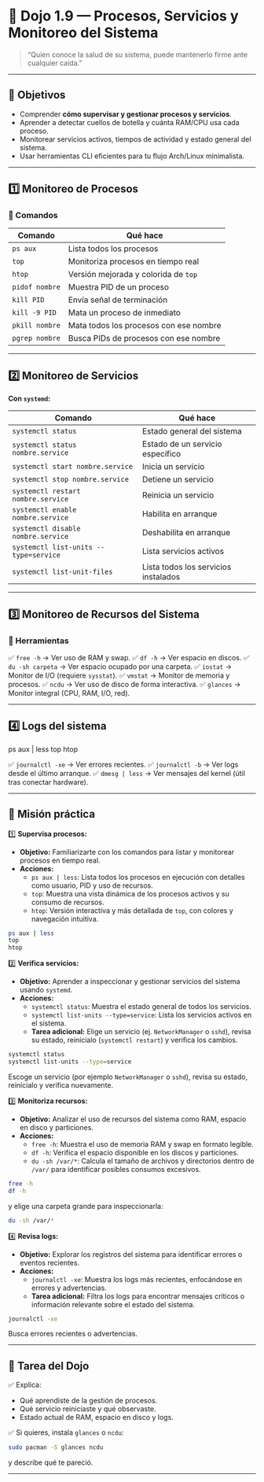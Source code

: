 # 🧭 **Dojo 1.9 — Procesos, Servicios y Monitoreo del Sistema**

> “Quien conoce la salud de su sistema, puede mantenerlo firme ante cualquier caída.”

---

## 🧠 Objetivos

- Comprender **cómo supervisar y gestionar procesos y servicios**.
- Aprender a detectar cuellos de botella y cuánta RAM/CPU usa cada proceso.
- Monitorear servicios activos, tiempos de actividad y estado general del sistema.
- Usar herramientas CLI eficientes para tu flujo Arch/Linux minimalista.

---

## 1️⃣ Monitoreo de Procesos

### 🔧 Comandos

| Comando        | Qué hace                               |
| -------------- | -------------------------------------- |
| `ps aux`       | Lista todos los procesos               |
| `top`          | Monitoriza procesos en tiempo real     |
| `htop`         | Versión mejorada y colorida de `top`   |
| `pidof nombre` | Muestra PID de un proceso              |
| `kill PID`     | Envía señal de terminación             |
| `kill -9 PID`  | Mata un proceso de inmediato           |
| `pkill nombre` | Mata todos los procesos con ese nombre |
| `pgrep nombre` | Busca PIDs de procesos con ese nombre  |

---

## 2️⃣ Monitoreo de Servicios

**Con `systemd`:**

| Comando                               | Qué hace                             |
| ------------------------------------- | ------------------------------------ |
| `systemctl status`                    | Estado general del sistema           |
| `systemctl status nombre.service`     | Estado de un servicio específico     |
| `systemctl start nombre.service`      | Inicia un servicio                   |
| `systemctl stop nombre.service`       | Detiene un servicio                  |
| `systemctl restart nombre.service`    | Reinicia un servicio                 |
| `systemctl enable nombre.service`     | Habilita en arranque                 |
| `systemctl disable nombre.service`    | Deshabilita en arranque              |
| `systemctl list-units --type=service` | Lista servicios activos              |
| `systemctl list-unit-files`           | Lista todos los servicios instalados |

---

## 3️⃣ Monitoreo de Recursos del Sistema

### 🔧 Herramientas

✅ `free -h` → Ver uso de RAM y swap.
✅ `df -h` → Ver espacio en discos.
✅ `du -sh carpeta` → Ver espacio ocupado por una carpeta.
✅ `iostat` → Monitor de I/O (requiere `sysstat`).
✅ `vmstat` → Monitor de memoria y procesos.
✅ `ncdu` → Ver uso de disco de forma interactiva.
✅ `glances` → Monitor integral (CPU, RAM, I/O, red).

---

## 4️⃣ Logs del sistema

ps aux | less
top
htop

✅ `journalctl -xe` → Ver errores recientes.
✅ `journalctl -b` → Ver logs desde el último arranque.
✅ `dmesg | less` → Ver mensajes del kernel (útil tras conectar hardware).

---

## 🧪 **Misión práctica**

1️⃣ **Supervisa procesos:**

- **Objetivo:** Familiarizarte con los comandos para listar y monitorear procesos en tiempo real.
- **Acciones:**
  - `ps aux | less`: Lista todos los procesos en ejecución con detalles como usuario, PID y uso de recursos.
  - `top`: Muestra una vista dinámica de los procesos activos y su consumo de recursos.
  - `htop`: Versión interactiva y más detallada de `top`, con colores y navegación intuitiva.

```bash
ps aux | less
top
htop
```

2️⃣ **Verifica servicios:**

- **Objetivo:** Aprender a inspeccionar y gestionar servicios del sistema usando `systemd`.
- **Acciones:**
  - `systemctl status`: Muestra el estado general de todos los servicios.
  - `systemctl list-units --type=service`: Lista los servicios activos en el sistema.
  - **Tarea adicional:** Elige un servicio (ej. `NetworkManager` o `sshd`), revisa su estado, reinícialo (`systemctl restart`) y verifica los cambios.

```bash
systemctl status
systemctl list-units --type=service
```

Escoge un servicio (por ejemplo `NetworkManager` o `sshd`), revisa su estado, reinícialo y verifica nuevamente.

3️⃣ **Monitoriza recursos:**

- **Objetivo:** Analizar el uso de recursos del sistema como RAM, espacio en disco y particiones.
- **Acciones:**
  - `free -h`: Muestra el uso de memoria RAM y swap en formato legible.
  - `df -h`: Verifica el espacio disponible en los discos y particiones.
  - `du -sh /var/*`: Calcula el tamaño de archivos y directorios dentro de `/var/` para identificar posibles consumos excesivos.

```bash
free -h
df -h
```

y elige una carpeta grande para inspeccionarla:

```bash
du -sh /var/*
```

4️⃣ **Revisa logs:**

- **Objetivo:** Explorar los registros del sistema para identificar errores o eventos recientes.
- **Acciones:**
  - `journalctl -xe`: Muestra los logs más recientes, enfocándose en errores y advertencias.
  - **Tarea adicional:** Filtra los logs para encontrar mensajes críticos o información relevante sobre el estado del sistema.

```bash
journalctl -xe
```

Busca errores recientes o advertencias.

---

## 🎯 **Tarea del Dojo**

✅ Explica:

- Qué aprendiste de la gestión de procesos.
- Qué servicio reiniciaste y qué observaste.
- Estado actual de RAM, espacio en disco y logs.

✅ Si quieres, instala `glances` o `ncdu`:

```bash
sudo pacman -S glances ncdu
```

y describe qué te pareció.

---
